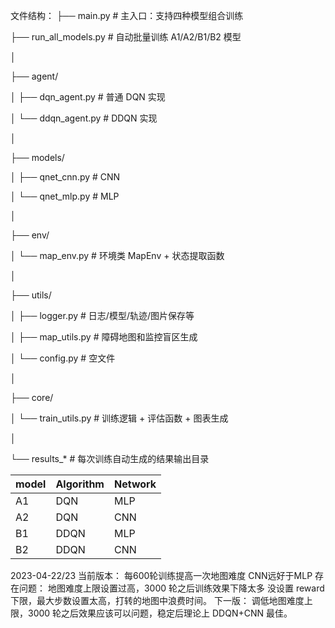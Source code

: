  文件结构：
├── main.py                           # 主入口：支持四种模型组合训练

├── run_all_models.py                # 自动批量训练 A1/A2/B1/B2 模型

│

├── agent/

│   ├── dqn_agent.py                 # 普通 DQN 实现

│   └── ddqn_agent.py                # DDQN 实现

│

├── models/

│   ├── qnet_cnn.py                  # CNN 

│   └── qnet_mlp.py                  # MLP 

│

├── env/

│   └── map_env.py                   # 环境类 MapEnv + 状态提取函数

│

├── utils/


│   ├── logger.py                    # 日志/模型/轨迹/图片保存等

│   ├── map_utils.py                 # 障碍地图和监控盲区生成

│   └── config.py                    # 空文件

│

├── core/

│   └── train_utils.py               # 训练逻辑 + 评估函数 + 图表生成

│

└── results_*                        # 每次训练自动生成的结果输出目录



| model | Algorithm | Network |
|------|-----------|---------|
| A1   | DQN       | MLP     |
| A2   | DQN       | CNN     |
| B1   | DDQN      | MLP     |
| B2   | DDQN      | CNN     |
2023-04-22/23
当前版本：
每600轮训练提高一次地图难度
CNN远好于MLP
存在问题：
地图难度上限设置过高，3000 轮之后训练效果下降太多
没设置 reward 下限，最大步数设置太高，打转的地图中浪费时间。
下一版：
调低地图难度上限，3000 轮之后效果应该可以问题，稳定后理论上 DDQN+CNN 最佳。
